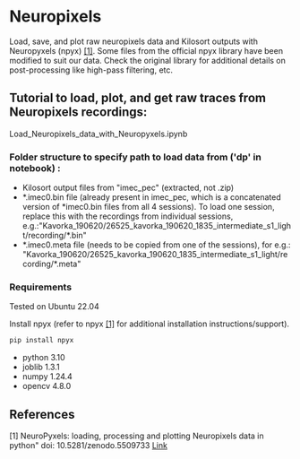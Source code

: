 # Neuropixels
Load, save, and plot raw neuropixels data and Kilosort outputs with Neuropyxels (npyx) [[1]](#1).
Some files from the official npyx library  have been modified to suit our data.
Check the original library for additional details on post-processing like high-pass filtering, etc.

## Tutorial to load, plot, and get raw traces from Neuropixels recordings: 
Load_Neuropixels_data_with_Neuropyxels.ipynb

### Folder structure to specify path to load data from ('dp' in notebook) :
- Kilosort output files from "imec_pec" (extracted, not .zip)
- \*.imec0.bin file (already present in imec_pec, which is a concatenated version of \*imec0.bin files from all 4 sessions). To load one session, replace this with the recordings from individual sessions, e.g.:"Kavorka_190620/26525_kavorka_190620_1835_intermediate_s1_light/recording/*.bin"
- \*.imec0.meta file (needs to be copied from one of the sessions), for e.g.: "Kavorka_190620/26525_kavorka_190620_1835_intermediate_s1_light/recording/*.meta"

### Requirements
Tested on Ubuntu 22.04

Install npyx (refer to npyx [[1]](#1) for additional installation instructions/support).
```python
pip install npyx
```
- python 3.10
- joblib 1.3.1
- numpy 1.24.4
- opencv 4.8.0
  
## References
<a id="1">[1]</a> 
NeuroPyxels: loading, processing and plotting Neuropixels data in python"
doi: 10.5281/zenodo.5509733 [Link](https://github.com/m-beau/NeuroPyxels/tree/master)
